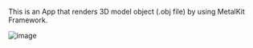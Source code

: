 This is an App that renders 3D model object (.obj file) by using MetalKit Framework.

![image](https://github.com/lmw4051/MetalRenderer/blob/master/MetalRender.gif)
